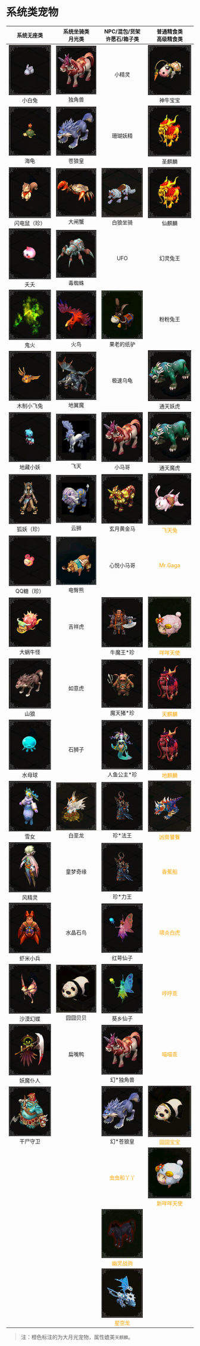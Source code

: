 # 系统类宠物

|                         系统无座类                         |                 系统坐骑类<br/>月光类                  |               NPC/混包/货架<br/>许愿石/箱子类                |                  普通精食类<br/>高级精食类                   |
| :--------------------------------------------------------: | :----------------------------------------------------: | :----------------------------------------------------------: | :----------------------------------------------------------: |
|    ![](/static/images/game/chongwu/xbt.jpg)<br/>小白兔     |  ![](/static/images/game/chongwu/djs.jpg)<br/>独角兽   |                            小精灵                            |    ![](/static/images/game/chongwu/snbb.jpg)<br/>神牛宝宝    |
|      ![](/static/images/game/chongwu/hg.jpg)<br/>海龟      |  ![](/static/images/game/chongwu/clh.jpg)<br/>苍狼皇   |                           珊瑚妖精                           |     ![](/static/images/game/chongwu/sql.jpg)<br/>圣麒麟      |
| ![](/static/images/game/chongwu/sdsz.jpg)<br/>闪电鼠（珍） |  ![](/static/images/game/chongwu/dzx.jpg)<br/>大闸蟹   |    ![](/static/images/game/chongwu/blzj.png)<br/>白狼坐骑    |     ![](/static/images/game/chongwu/sql.jpg)<br/>仙麒麟      |
|      ![](/static/images/game/chongwu/yy.jpg)<br/>夭夭      |  ![](/static/images/game/chongwu/dzz.jpg)<br/>毒蜘蛛   |                             UFO                              |                           幻灵兔王                           |
|      ![](/static/images/game/chongwu/gh.jpg)<br/>鬼火      |    ![](/static/images/game/chongwu/hn.jpg)<br/>火鸟    |  ![](/static/images/game/chongwu/gldzl.png)<br/>果老的纸驴   |                           粉粉兔王                           |
| ![](/static/images/game/chongwu/mzxft.jpg)<br/>木制小飞兔  |  ![](/static/images/game/chongwu/dym.jpg)<br/>地翼魔   |                           极速乌龟                           |   ![](/static/images/game/chongwu/ttyhmh.jpg)<br/>通天妖虎   |
|   ![](/static/images/game/chongwu/dzxy.jpg)<br/>地藏小妖   |    ![](/static/images/game/chongwu/ft.jpg)<br/>飞天    |     ![](/static/images/game/chongwu/djs.jpg)<br/>小马哥      |   ![](/static/images/game/chongwu/ttyhmh.jpg)<br/>通天魔虎   |
|  ![](/static/images/game/chongwu/hyz.jpg)<br/>狐妖（珍）   |    ![](/static/images/game/chongwu/ys.jpg)<br/>云狮    |  ![](/static/images/game/chongwu/xyhjm.jpg)<br/>玄月黄金马   | <span style="color:orange">![](/static/images/game/chongwu/ftt.jpg)<br/>飞天兔</span> |
|  ![](/static/images/game/chongwu/qqtz.jpg)<br/>QQ糖（珍）  |  ![](/static/images/game/chongwu/dtx.png)<br/>电臀熊   |                          心悦小马哥                          |          <span style="color:orange">Mr.Gaga</span>           |
|   ![](/static/images/game/chongwu/dwng.jpg)<br/>大蜗牛怪   |                         吉祥虎                         |   ![](/static/images/game/chongwu/nmwz.jpg)<br/>牛魔王*珍    | <span style="color:orange">![](/static/images/game/chongwu/mmts.png)<br/>咩咩天使</span> |
|      ![](/static/images/game/chongwu/sl.jpg)<br/>山狼      |                         如意虎                         |   ![](/static/images/game/chongwu/mtzz.jpg)<br/>魔天猪*珍    | <span style="color:orange">![](/static/images/game/chongwu/tdql.jpg)<br/>天麒麟</span> |
|    ![](/static/images/game/chongwu/smq.jpg)<br/>水母球     |                         石狮子                         |  ![](/static/images/game/chongwu/rygzz.jpg)<br/>人鱼公主*珍  | <span style="color:orange">![](/static/images/game/chongwu/tdql.jpg)<br/>地麒麟</span> |
|      ![](/static/images/game/chongwu/xn.jpg)<br/>雪女      |  ![](/static/images/game/chongwu/bel.png)<br/>白垩龙   |    ![](/static/images/game/chongwu/zlwfw.jpg)<br/>珍*法王    | <span style="color:orange">![](/static/images/game/chongwu/xstt.png)<br/>凶兽饕餮</span> |
|    ![](/static/images/game/chongwu/fjl.jpg)<br/>风精灵     |                        童梦奇缘                        |    ![](/static/images/game/chongwu/zlwfw.jpg)<br/>珍*力王    |           <span style="color:orange">香蕉船</span>           |
|   ![](/static/images/game/chongwu/xmxb.jpg)<br/>虾米小兵   |                        水晶石鸟                        |    ![](/static/images/game/chongwu/hexz.jpg)<br/>红萼仙子    |          <span style="color:orange">啸炎白虎</span>          |
|   ![](/static/images/game/chongwu/smhd.jpg)<br/>沙漠幻蝶   | ![](/static/images/game/chongwu/jjbb.png)<br/>囧囧贝贝 |    ![](/static/images/game/chongwu/kxxz.jpg)<br/>葵乡仙子    |           <span style="color:orange">哼哼乖</span>           |
|   ![](/static/images/game/chongwu/ympr.jpg)<br/>妖魔仆人   |                         扁嘴鸭                         |    ![](/static/images/game/chongwu/djs.jpg)<br/>幻*独角兽    |           <span style="color:orange">喵喵乖</span>           |
|   ![](/static/images/game/chongwu/gssw.jpg)<br/>干尸守卫   |                         <br/>                          |    ![](/static/images/game/chongwu/clh.jpg)<br/>幻*苍狼皇    | <span style="color:orange">![](/static/images/game/chongwu/ggbb.png)<br/>囶囶宝宝</span> |
|                           <br/>                            |                         <br/>                          |         <span style="color:orange">虫虫和丫丫</span>         | <span style="color:orange">![](/static/images/game/chongwu/xmmts.png)<br/>新咩咩天使</span> |
|                           <br/>                            |                         <br/>                          | <span style="color:orange">![](/static/images/game/chongwu/ylzj.png)<br/>幽灵战驹</span> |                            <br/>                             |
|                           <br/>                            |                         <br/>                          | <span style="color:orange">![](/static/images/game/chongwu/xkl.png)<br/>星空龙</span> |                            <br/>                             |

>  注：橙色标注的为大月光宠物，属性媲美`天麒麟`。

